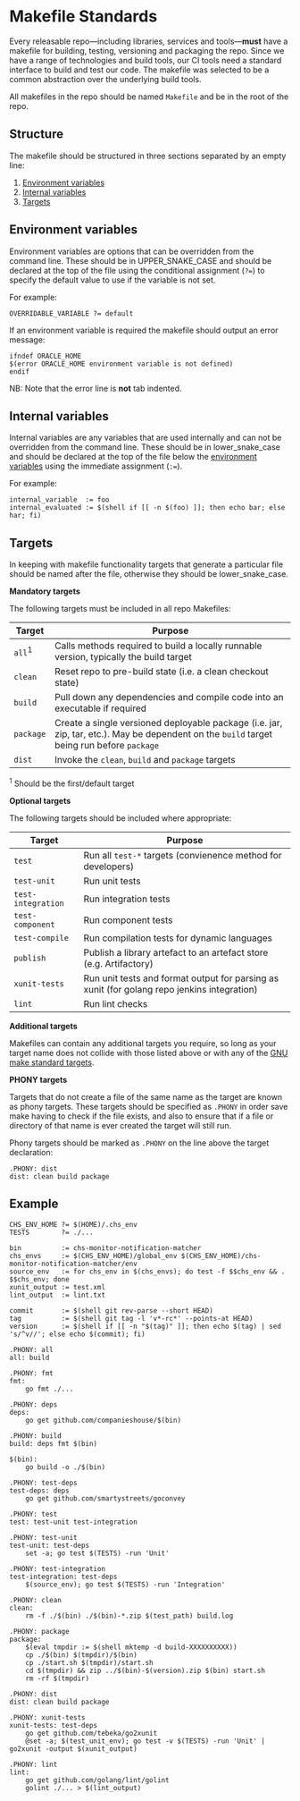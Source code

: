Makefile Standards
==================

Every releasable repo—including libraries, services and tools—**must** have a
makefile for building, testing, versioning and packaging the repo.  Since we
have a range of technologies and build tools, our CI tools need a standard
interface to build and test our code.  The makefile was selected to be a common
abstraction over the underlying build tools.

All makefiles in the repo should be named `Makefile` and be in the root of the
repo.

Structure
---------

The makefile should be structured in three sections separated by an empty line:

1. [Environment variables](#environment-variables)
2. [Internal variables](#internal-variables)
3. [Targets](#targets)

Environment variables
---------------------

Environment variables are options that can be overridden from the command line.
These should be in UPPER_SNAKE_CASE and should be declared at the top of the file
using the conditional assignment (`?=`) to specify the default value to use if the
variable is not set.

For example:
```
OVERRIDABLE_VARIABLE ?= default
```

If an environment variable is required the makefile should output an error message:
```
ifndef ORACLE_HOME
$(error ORACLE_HOME environment variable is not defined)
endif
```
NB: Note that the error line is **not** tab indented.

Internal variables
------------------

Internal variables are any variables that are used internally and can not be
overridden from the command line.  These should be in lower_snake_case and should
be declared at the top of the file below the [environment variables](#environment-variables)
using the immediate assignment (`:=`).

For example:
```
internal_variable  := foo
internal_evaluated := $(shell if [[ -n $(foo) ]]; then echo bar; else har; fi)
```

Targets
-------

In keeping with makefile functionality targets that generate a particular file
should be named after the file, otherwise they should be lower_snake_case.

**Mandatory targets**

The following targets must be included in all repo Makefiles:

Target            |Purpose
------------------|-------
`all`<sup>1</sup> |Calls methods required to build a locally runnable version, typically the build target
`clean`           |Reset repo to pre-build state (i.e. a clean checkout state)
`build`           |Pull down any dependencies and compile code into an executable if required
`package`         |Create a single versioned deployable package (i.e. jar, zip, tar, etc.). May be dependent on the `build` target being run before `package`
`dist`            |Invoke the `clean`, `build` and `package` targets

<sup>1</sup> Should be the first/default target

**Optional targets**

The following targets should be included where appropriate:

Target             |Purpose
-------------------|-------
`test`             |Run all `test-*` targets (convienence method for developers)
`test-unit`        |Run unit tests
`test-integration` |Run integration tests
`test-component`   |Run component tests
`test-compile`     |Run compilation tests for dynamic languages
`publish`          |Publish a library artefact to an artefact store (e.g. Artifactory)
`xunit-tests`      |Run unit tests and format output for parsing as xunit (for golang repo jenkins integration)
`lint`             |Run lint checks

**Additional targets**

Makefiles can contain any additional targets you require, so long as your target
name does not collide with those listed above or with any of the
[GNU make standard targets](https://www.gnu.org/software/make/manual/make.html#Standard-Targets).

**PHONY targets**

Targets that do not create a file of the same name as the target are known as
phony targets.  These targets should be specified as `.PHONY` in order save make
having to check if the file exists, and also to ensure that if a file or
directory of that name is ever created the target will still run.

Phony targets should be marked as `.PHONY` on the line above the target declaration:
```
.PHONY: dist
dist: clean build package
```

Example
-------

```
CHS_ENV_HOME ?= $(HOME)/.chs_env
TESTS        ?= ./...

bin          := chs-monitor-notification-matcher
chs_envs     := $(CHS_ENV_HOME)/global_env $(CHS_ENV_HOME)/chs-monitor-notification-matcher/env
source_env   := for chs_env in $(chs_envs); do test -f $$chs_env && . $$chs_env; done
xunit_output := test.xml
lint_output  := lint.txt

commit       := $(shell git rev-parse --short HEAD)
tag          := $(shell git tag -l 'v*-rc*' --points-at HEAD)
version      := $(shell if [[ -n "$(tag)" ]]; then echo $(tag) | sed 's/^v//'; else echo $(commit); fi)

.PHONY: all
all: build

.PHONY: fmt
fmt:
	go fmt ./...

.PHONY: deps
deps:
	go get github.com/companieshouse/$(bin)

.PHONY: build
build: deps fmt $(bin)

$(bin):
	go build -o ./$(bin)

.PHONY: test-deps
test-deps: deps
	go get github.com/smartystreets/goconvey

.PHONY: test
test: test-unit test-integration

.PHONY: test-unit
test-unit: test-deps
	set -a; go test $(TESTS) -run 'Unit'

.PHONY: test-integration
test-integration: test-deps
	$(source_env); go test $(TESTS) -run 'Integration'

.PHONY: clean
clean:
	rm -f ./$(bin) ./$(bin)-*.zip $(test_path) build.log

.PHONY: package
package:
	$(eval tmpdir := $(shell mktemp -d build-XXXXXXXXXX))
	cp ./$(bin) $(tmpdir)/$(bin)
	cp ./start.sh $(tmpdir)/start.sh
	cd $(tmpdir) && zip ../$(bin)-$(version).zip $(bin) start.sh
	rm -rf $(tmpdir)

.PHONY: dist
dist: clean build package

.PHONY: xunit-tests
xunit-tests: test-deps
	go get github.com/tebeka/go2xunit
	@set -a; $(test_unit_env); go test -v $(TESTS) -run 'Unit' | go2xunit -output $(xunit_output)

.PHONY: lint
lint:
	go get github.com/golang/lint/golint
	golint ./... > $(lint_output)
```

